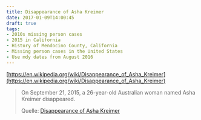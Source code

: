 ```yaml
---
title: Disappearance of Asha Kreimer
date: 2017-01-09T14:00:45
draft: true
tags: 
- 2010s missing person cases
- 2015 in California
- History of Mendocino County, California
- Missing person cases in the United States
- Use mdy dates from August 2016
---
```



[https://en.wikipedia.org/wiki/Disappearance_of_Asha_Kreimer](https://en.wikipedia.org/wiki/Disappearance_of_Asha_Kreimer)

> On September 21, 2015, a 26-year-old Australian woman named Asha Kreimer disappeared.
>
> Quelle: [Disappearance of Asha Kreimer]([https://en.wikipedia.org/wiki/Disappearance_of_Asha_Kreimer](https://en.wikipedia.org/wiki/Disappearance_of_Asha_Kreimer))

